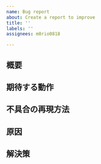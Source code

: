 ```yaml
---
name: Bug report
about: Create a report to improve
title: ''
labels: ''
assignees: m0rio0818

---
```


## 概要

## 期待する動作

## 不具合の再現方法

## 原因

## 解決策
